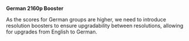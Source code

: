 <!-- markdownlint-disable MD041-->
**German 2160p Booster**<br>

As the scores for German groups are higher, we need to introduce resolution boosters to ensure upgradability between resolutions, allowing for upgrades from English to German.
<!-- markdownlint-enable MD041-->
